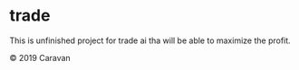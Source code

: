 # trade

This is unfinished project for trade ai tha will be able to maximize the profit.

© 2019 Caravan
